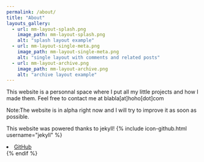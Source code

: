 ```yaml
---
permalink: /about/
title: "About"
layouts_gallery:
  - url: mm-layout-splash.png
    image_path: mm-layout-splash.png
    alt: "splash layout example"
  - url: mm-layout-single-meta.png
    image_path: mm-layout-single-meta.png
    alt: "single layout with comments and related posts"
  - url: mm-layout-archive.png
    image_path: mm-layout-archive.png
    alt: "archive layout example"
---
```


This website is a personnal space where I put all my little projects and how I made them. Feel free to contact me at blabla[at]hoho[dot]com

Note:The website is in alpha right now and I will try to improve it as soon as possible.

This website was powered thanks to jekyll! {% include icon-github.html username="jekyll" %}
      <li><a href="http://gith
ub.com/{{ site.author.github }}"><i class="fa fa-fw fa-github" aria-hidden="true"></i> GitHub</a></li>
    {% endif %}

